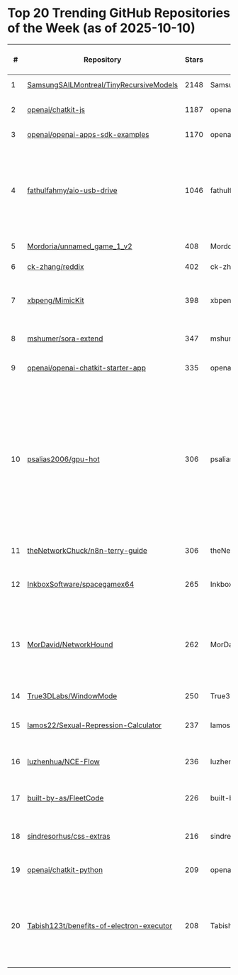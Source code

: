 # Top 20 Trending GitHub Repositories of the Week (as of 2025-10-10)

| # | Repository | Stars | Owner | Avatar | Description | Topics | URL | Created At | Updated At | Pushed At | Git URL | SSH URL | Clone URL | SVN URL | Homepage | Size | Language | Forks Count | Open Issues Count | Default Branch | License |
|---|------------|-------|-------|--------|-------------|--------|-----|------------|------------|-----------|---------|---------|-----------|---------|----------|------|----------|--------------|-------------------|----------------|---------|
| 1 | [SamsungSAILMontreal/TinyRecursiveModels](https://github.com/SamsungSAILMontreal/TinyRecursiveModels) | 2148 | SamsungSAILMontreal | ![SamsungSAILMontreal's avatar](https://avatars.githubusercontent.com/u/127172610?v=4) | No description | No topics | [https://github.com/SamsungSAILMontreal/TinyRecursiveModels](https://github.com/SamsungSAILMontreal/TinyRecursiveModels) | 2025-10-07T13:24:28Z | 2025-10-10T02:10:52Z | 2025-10-08T19:46:47Z | git://github.com/SamsungSAILMontreal/TinyRecursiveModels.git | git@github.com:SamsungSAILMontreal/TinyRecursiveModels.git | https://github.com/SamsungSAILMontreal/TinyRecursiveModels.git | https://github.com/SamsungSAILMontreal/TinyRecursiveModels | No homepage | 1266 | Python | 254 | 5 | main | MIT License |
| 2 | [openai/chatkit-js](https://github.com/openai/chatkit-js) | 1187 | openai | ![openai's avatar](https://avatars.githubusercontent.com/u/14957082?v=4) | No description | No topics | [https://github.com/openai/chatkit-js](https://github.com/openai/chatkit-js) | 2025-10-04T21:00:32Z | 2025-10-10T02:04:07Z | 2025-10-09T22:31:56Z | git://github.com/openai/chatkit-js.git | org-14957082@github.com:openai/chatkit-js.git | https://github.com/openai/chatkit-js.git | https://github.com/openai/chatkit-js | https://openai.github.io/chatkit-js/ | 89 | TypeScript | 64 | 16 | main | Apache License 2.0 |
| 3 | [openai/openai-apps-sdk-examples](https://github.com/openai/openai-apps-sdk-examples) | 1170 | openai | ![openai's avatar](https://avatars.githubusercontent.com/u/14957082?v=4) | Example apps for the Apps SDK | No topics | [https://github.com/openai/openai-apps-sdk-examples](https://github.com/openai/openai-apps-sdk-examples) | 2025-10-06T05:28:01Z | 2025-10-10T02:00:19Z | 2025-10-08T18:45:49Z | git://github.com/openai/openai-apps-sdk-examples.git | org-14957082@github.com:openai/openai-apps-sdk-examples.git | https://github.com/openai/openai-apps-sdk-examples.git | https://github.com/openai/openai-apps-sdk-examples | No homepage | 121 | JavaScript | 140 | 22 | main | MIT License |
| 4 | [fathulfahmy/aio-usb-drive](https://github.com/fathulfahmy/aio-usb-drive) | 1046 | fathulfahmy | ![fathulfahmy's avatar](https://avatars.githubusercontent.com/u/100550389?v=4) | A curated collection of useful to have programs on a multiboot USB drive | all-in-one-tool, all-in-one-toolkit, iso, multiboot, multiboot-usb, multibootusb, usb, usb-drive, ventoy | [https://github.com/fathulfahmy/aio-usb-drive](https://github.com/fathulfahmy/aio-usb-drive) | 2025-10-06T15:02:22Z | 2025-10-10T00:54:16Z | 2025-10-09T17:40:01Z | git://github.com/fathulfahmy/aio-usb-drive.git | git@github.com:fathulfahmy/aio-usb-drive.git | https://github.com/fathulfahmy/aio-usb-drive.git | https://github.com/fathulfahmy/aio-usb-drive | No homepage | 44 | No language specified | 51 | 3 | master | MIT License |
| 5 | [Mordoria/unnamed_game_1_v2](https://github.com/Mordoria/unnamed_game_1_v2) | 408 | Mordoria | ![Mordoria's avatar](https://avatars.githubusercontent.com/u/220083714?v=4) | The Release of Mordoria | No topics | [https://github.com/Mordoria/unnamed_game_1_v2](https://github.com/Mordoria/unnamed_game_1_v2) | 2025-10-07T21:03:17Z | 2025-10-10T02:04:34Z | 2025-10-08T21:24:53Z | git://github.com/Mordoria/unnamed_game_1_v2.git | git@github.com:Mordoria/unnamed_game_1_v2.git | https://github.com/Mordoria/unnamed_game_1_v2.git | https://github.com/Mordoria/unnamed_game_1_v2 | No homepage | 54301 | Lua | 41 | 1 | master | Other |
| 6 | [ck-zhang/reddix](https://github.com/ck-zhang/reddix) | 402 | ck-zhang | ![ck-zhang's avatar](https://avatars.githubusercontent.com/u/177653251?v=4) | Reddix - Reddit, refined for the terminal. | reddit, reddit-client | [https://github.com/ck-zhang/reddix](https://github.com/ck-zhang/reddix) | 2025-10-03T09:57:33Z | 2025-10-10T01:42:21Z | 2025-10-10T01:42:24Z | git://github.com/ck-zhang/reddix.git | git@github.com:ck-zhang/reddix.git | https://github.com/ck-zhang/reddix.git | https://github.com/ck-zhang/reddix | No homepage | 2194 | Rust | 2 | 8 | master | MIT License |
| 7 | [xbpeng/MimicKit](https://github.com/xbpeng/MimicKit) | 398 | xbpeng | ![xbpeng's avatar](https://avatars.githubusercontent.com/u/2289212?v=4) | Suite of motion imitation algorithms for training motion controllers. | No topics | [https://github.com/xbpeng/MimicKit](https://github.com/xbpeng/MimicKit) | 2025-10-08T15:33:01Z | 2025-10-10T01:57:03Z | 2025-10-09T16:59:46Z | git://github.com/xbpeng/MimicKit.git | git@github.com:xbpeng/MimicKit.git | https://github.com/xbpeng/MimicKit.git | https://github.com/xbpeng/MimicKit | No homepage | 8692 | Python | 20 | 2 | main | BSD 3-Clause "New" or "Revised" License |
| 8 | [mshumer/sora-extend](https://github.com/mshumer/sora-extend) | 347 | mshumer | ![mshumer's avatar](https://avatars.githubusercontent.com/u/41550495?v=4) | Generate long Sora 2 videos that exceed OpenAI's native 12-second limit | No topics | [https://github.com/mshumer/sora-extend](https://github.com/mshumer/sora-extend) | 2025-10-07T16:14:47Z | 2025-10-10T00:11:28Z | 2025-10-08T23:19:09Z | git://github.com/mshumer/sora-extend.git | git@github.com:mshumer/sora-extend.git | https://github.com/mshumer/sora-extend.git | https://github.com/mshumer/sora-extend | No homepage | 24 | Jupyter Notebook | 67 | 2 | main | No license |
| 9 | [openai/openai-chatkit-starter-app](https://github.com/openai/openai-chatkit-starter-app) | 335 | openai | ![openai's avatar](https://avatars.githubusercontent.com/u/14957082?v=4) | Starter app to build with OpenAI ChatKit + Agent Builder | No topics | [https://github.com/openai/openai-chatkit-starter-app](https://github.com/openai/openai-chatkit-starter-app) | 2025-10-06T01:07:01Z | 2025-10-10T01:53:31Z | 2025-10-09T19:11:23Z | git://github.com/openai/openai-chatkit-starter-app.git | org-14957082@github.com:openai/openai-chatkit-starter-app.git | https://github.com/openai/openai-chatkit-starter-app.git | https://github.com/openai/openai-chatkit-starter-app | No homepage | 21 | TypeScript | 145 | 7 | main | MIT License |
| 10 | [psalias2006/gpu-hot](https://github.com/psalias2006/gpu-hot) | 306 | psalias2006 | ![psalias2006's avatar](https://avatars.githubusercontent.com/u/20187553?v=4) | 🔥 Real-time NVIDIA GPU dashboard | charts, cuda, dashboard, docker, flask, gpu, gpu-monitoring, nvidia, nvidia-docker, nvidia-gpu, nvidia-smi, python, real-time, real-time-monitoring, socker-io, system-monitoring | [https://github.com/psalias2006/gpu-hot](https://github.com/psalias2006/gpu-hot) | 2025-10-05T11:48:17Z | 2025-10-10T02:02:04Z | 2025-10-10T00:38:27Z | git://github.com/psalias2006/gpu-hot.git | git@github.com:psalias2006/gpu-hot.git | https://github.com/psalias2006/gpu-hot.git | https://github.com/psalias2006/gpu-hot | No homepage | 71089 | JavaScript | 18 | 2 | main | MIT License |
| 11 | [theNetworkChuck/n8n-terry-guide](https://github.com/theNetworkChuck/n8n-terry-guide) | 306 | theNetworkChuck | ![theNetworkChuck's avatar](https://avatars.githubusercontent.com/u/47433490?v=4) | No description | No topics | [https://github.com/theNetworkChuck/n8n-terry-guide](https://github.com/theNetworkChuck/n8n-terry-guide) | 2025-10-03T14:32:25Z | 2025-10-10T00:51:43Z | 2025-10-03T14:35:13Z | git://github.com/theNetworkChuck/n8n-terry-guide.git | git@github.com:theNetworkChuck/n8n-terry-guide.git | https://github.com/theNetworkChuck/n8n-terry-guide.git | https://github.com/theNetworkChuck/n8n-terry-guide | No homepage | 8 | No language specified | 70 | 0 | main | No license |
| 12 | [InkboxSoftware/spacegamex64](https://github.com/InkboxSoftware/spacegamex64) | 265 | InkboxSoftware | ![InkboxSoftware's avatar](https://avatars.githubusercontent.com/u/31674120?v=4) | Recreation of a classic arcade game remade as a UEFI application for the x86_64 platform.  | No topics | [https://github.com/InkboxSoftware/spacegamex64](https://github.com/InkboxSoftware/spacegamex64) | 2025-10-03T11:08:09Z | 2025-10-09T23:37:34Z | 2025-10-03T11:36:13Z | git://github.com/InkboxSoftware/spacegamex64.git | git@github.com:InkboxSoftware/spacegamex64.git | https://github.com/InkboxSoftware/spacegamex64.git | https://github.com/InkboxSoftware/spacegamex64 | No homepage | 377 | Assembly | 21 | 4 | main | No license |
| 13 | [MorDavid/NetworkHound](https://github.com/MorDavid/NetworkHound) | 262 | MorDavid | ![MorDavid's avatar](https://avatars.githubusercontent.com/u/24622066?v=4) | Advanced Active Directory network topology analyzer with SMB validation, multiple authentication methods (password/NTLM/Kerberos), and comprehensive network discovery. Export results as BloodHound‑compatible OpenGraph JSON. | No topics | [https://github.com/MorDavid/NetworkHound](https://github.com/MorDavid/NetworkHound) | 2025-10-04T05:55:25Z | 2025-10-09T22:55:48Z | 2025-10-09T06:19:51Z | git://github.com/MorDavid/NetworkHound.git | git@github.com:MorDavid/NetworkHound.git | https://github.com/MorDavid/NetworkHound.git | https://github.com/MorDavid/NetworkHound | No homepage | 939 | Python | 26 | 0 | main | No license |
| 14 | [True3DLabs/WindowMode](https://github.com/True3DLabs/WindowMode) | 250 | True3DLabs | ![True3DLabs's avatar](https://avatars.githubusercontent.com/u/235925466?v=4) | Turn your screen into a Window into a virtual world | No topics | [https://github.com/True3DLabs/WindowMode](https://github.com/True3DLabs/WindowMode) | 2025-10-03T18:36:51Z | 2025-10-09T13:24:05Z | 2025-10-07T18:05:56Z | git://github.com/True3DLabs/WindowMode.git | git@github.com:True3DLabs/WindowMode.git | https://github.com/True3DLabs/WindowMode.git | https://github.com/True3DLabs/WindowMode | https://lab.true3d.com/targets | 1311 | TypeScript | 20 | 1 | main | MIT License |
| 15 | [lamos22/Sexual-Repression-Calculator](https://github.com/lamos22/Sexual-Repression-Calculator) | 237 | lamos22 | ![lamos22's avatar](https://avatars.githubusercontent.com/u/232569112?v=4) | Sexual-Repression-Calculator | sexual-repression-index-calculator | [https://github.com/lamos22/Sexual-Repression-Calculator](https://github.com/lamos22/Sexual-Repression-Calculator) | 2025-10-03T03:31:51Z | 2025-10-10T00:50:13Z | 2025-10-08T03:15:38Z | git://github.com/lamos22/Sexual-Repression-Calculator.git | git@github.com:lamos22/Sexual-Repression-Calculator.git | https://github.com/lamos22/Sexual-Repression-Calculator.git | https://github.com/lamos22/Sexual-Repression-Calculator | No homepage | 183 | TypeScript | 115 | 3 | main | Other |
| 16 | [luzhenhua/NCE-Flow](https://github.com/luzhenhua/NCE-Flow) | 236 | luzhenhua | ![luzhenhua's avatar](https://avatars.githubusercontent.com/u/128296338?v=4) | 新概念英语在线点读，点句即读、连续播放，支持 EN / EN+CN / CN。 | No topics | [https://github.com/luzhenhua/NCE-Flow](https://github.com/luzhenhua/NCE-Flow) | 2025-10-07T06:14:22Z | 2025-10-10T01:24:28Z | 2025-10-09T15:29:45Z | git://github.com/luzhenhua/NCE-Flow.git | git@github.com:luzhenhua/NCE-Flow.git | https://github.com/luzhenhua/NCE-Flow.git | https://github.com/luzhenhua/NCE-Flow | https://nce.luzhenhua.cn | 597488 | JavaScript | 73 | 0 | main | MIT License |
| 17 | [built-by-as/FleetCode](https://github.com/built-by-as/FleetCode) | 226 | built-by-as | ![built-by-as's avatar](https://avatars.githubusercontent.com/u/66712084?v=4) | Light-weight control pane to run CLI coding agents(Claude Code, Codex) in parallel | No topics | [https://github.com/built-by-as/FleetCode](https://github.com/built-by-as/FleetCode) | 2025-10-03T21:15:44Z | 2025-10-10T01:29:53Z | 2025-10-09T16:56:55Z | git://github.com/built-by-as/FleetCode.git | git@github.com:built-by-as/FleetCode.git | https://github.com/built-by-as/FleetCode.git | https://github.com/built-by-as/FleetCode | No homepage | 1047 | TypeScript | 8 | 1 | main | No license |
| 18 | [sindresorhus/css-extras](https://github.com/sindresorhus/css-extras) | 216 | sindresorhus | ![sindresorhus's avatar](https://avatars.githubusercontent.com/u/170270?v=4) | Useful CSS custom functions using the new @​function rule | No topics | [https://github.com/sindresorhus/css-extras](https://github.com/sindresorhus/css-extras) | 2025-10-05T05:05:37Z | 2025-10-10T01:07:59Z | 2025-10-09T02:59:55Z | git://github.com/sindresorhus/css-extras.git | git@github.com:sindresorhus/css-extras.git | https://github.com/sindresorhus/css-extras.git | https://github.com/sindresorhus/css-extras | No homepage | 44 | CSS | 5 | 0 | main | Creative Commons Zero v1.0 Universal |
| 19 | [openai/chatkit-python](https://github.com/openai/chatkit-python) | 209 | openai | ![openai's avatar](https://avatars.githubusercontent.com/u/14957082?v=4) | No description | No topics | [https://github.com/openai/chatkit-python](https://github.com/openai/chatkit-python) | 2025-10-04T21:31:51Z | 2025-10-10T01:52:41Z | 2025-10-09T22:37:10Z | git://github.com/openai/chatkit-python.git | org-14957082@github.com:openai/chatkit-python.git | https://github.com/openai/chatkit-python.git | https://github.com/openai/chatkit-python | https://openai.github.io/chatkit-python/ | 799 | Python | 29 | 6 | main | Apache License 2.0 |
| 20 | [Tabish123t/benefits-of-electron-executor](https://github.com/Tabish123t/benefits-of-electron-executor) | 208 | Tabish123t | ![Tabish123t's avatar](https://avatars.githubusercontent.com/u/90630276?v=4) | benefits-of-electron-executor | benefits-of-electron-executor, electron-executor, wave-download, zorara-download | [https://github.com/Tabish123t/benefits-of-electron-executor](https://github.com/Tabish123t/benefits-of-electron-executor) | 2025-10-09T16:20:04Z | 2025-10-09T18:06:01Z | 2025-10-09T16:20:23Z | git://github.com/Tabish123t/benefits-of-electron-executor.git | git@github.com:Tabish123t/benefits-of-electron-executor.git | https://github.com/Tabish123t/benefits-of-electron-executor.git | https://github.com/Tabish123t/benefits-of-electron-executor | No homepage | 1 | No language specified | 0 | 0 | main | No license |